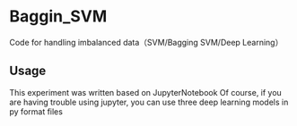 # Baggin_SVM
Code for handling imbalanced data（SVM/Bagging SVM/Deep Learning）
## Usage
This experiment was written based on JupyterNotebook
Of course, if you are having trouble using jupyter, you can use three deep learning models in py format files
